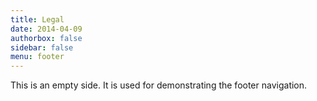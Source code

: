 ```yaml
---
title: Legal
date: 2014-04-09
authorbox: false
sidebar: false
menu: footer
---
```


This is an empty side. It is used for demonstrating the footer
navigation.
